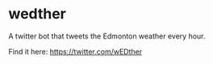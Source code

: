 # wedther
A twitter bot that tweets the Edmonton weather every hour.

Find it here: https://twitter.com/wEDther
